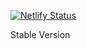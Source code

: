 [![Netlify Status](https://api.netlify.com/api/v1/badges/8393f49d-ec48-459d-9a45-564d99cbe168/deploy-status)](https://app.netlify.com/sites/phamduchongan93/deploys)

Stable Version
